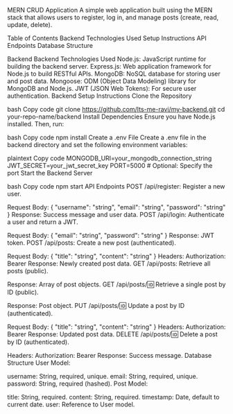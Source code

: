 MERN CRUD Application
A simple web application built using the MERN stack that allows users to register, log in, and manage posts (create, read, update, delete).

Table of Contents
Backend
Technologies Used
Setup Instructions
API Endpoints
Database Structure


Backend
Backend Technologies Used
Node.js: JavaScript runtime for building the backend server.
Express.js: Web application framework for Node.js to build RESTful APIs.
MongoDB: NoSQL database for storing user and post data.
Mongoose: ODM (Object Data Modeling) library for MongoDB and Node.js.
JWT (JSON Web Tokens): For secure user authentication.
Backend Setup Instructions
Clone the Repository

bash
Copy code
git clone https://github.com/Its-me-ravi/my-backend.git
cd your-repo-name/backend
Install Dependencies Ensure you have Node.js installed. Then, run:

bash
Copy code
npm install
Create a .env File Create a .env file in the backend directory and set the following environment variables:

plaintext
Copy code
MONGODB_URI=your_mongodb_connection_string
JWT_SECRET=your_jwt_secret_key
PORT=5000  # Optional: Specify the port
Start the Backend Server

bash
Copy code
npm start
API Endpoints
POST /api/register: Register a new user.

Request Body: { "username": "string", "email": "string", "password": "string" }
Response: Success message and user data.
POST /api/login: Authenticate a user and return a JWT.

Request Body: { "email": "string", "password": "string" }
Response: JWT token.
POST /api/posts: Create a new post (authenticated).

Request Body: { "title": "string", "content": "string" }
Headers: Authorization: Bearer <token>
Response: Newly created post data.
GET /api/posts: Retrieve all posts (public).

Response: Array of post objects.
GET /api/posts/:id: Retrieve a single post by ID (public).

Response: Post object.
PUT /api/posts/:id: Update a post by ID (authenticated).

Request Body: { "title": "string", "content": "string" }
Headers: Authorization: Bearer <token>
Response: Updated post data.
DELETE /api/posts/:id: Delete a post by ID (authenticated).

Headers: Authorization: Bearer <token>
Response: Success message.
Database Structure
User Model:

username: String, required, unique.
email: String, required, unique.
password: String, required (hashed).
Post Model:

title: String, required.
content: String, required.
timestamp: Date, default to current date.
user: Reference to User model.
